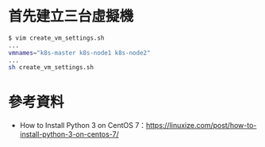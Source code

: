 # 首先建立三台虛擬機
```bash
$ vim create_vm_settings.sh
...
vmnames="k8s-master k8s-node1 k8s-node2"
...
sh create_vm_settings.sh
```


# 參考資料
* How to Install Python 3 on CentOS 7：https://linuxize.com/post/how-to-install-python-3-on-centos-7/

